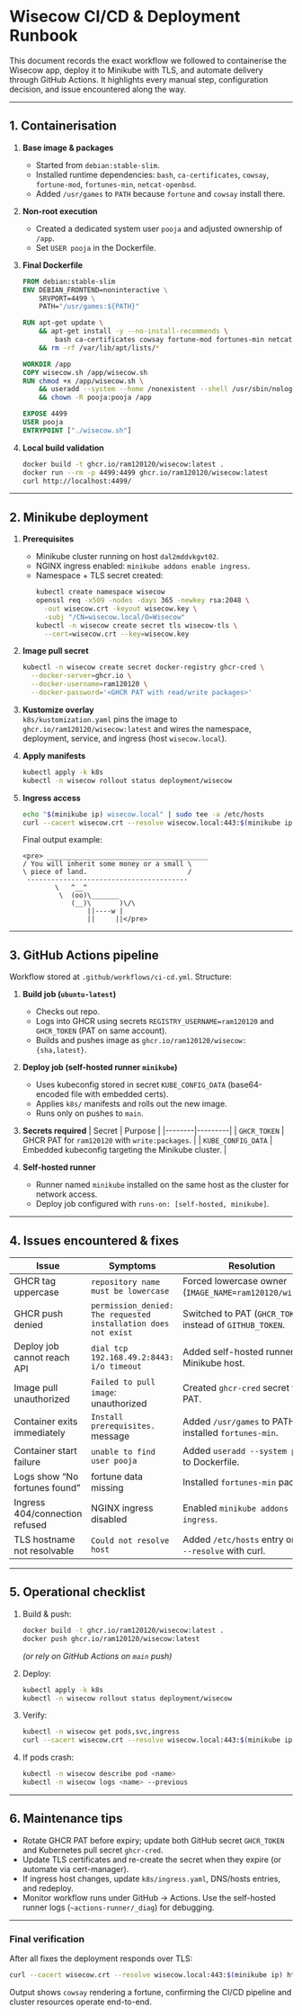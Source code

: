 # Wisecow CI/CD & Deployment Runbook

This document records the exact workflow we followed to containerise the Wisecow app, deploy it to Minikube with TLS, and automate delivery through GitHub Actions. It highlights every manual step, configuration decision, and issue encountered along the way.

---

## 1. Containerisation

1. **Base image & packages**  
   - Started from `debian:stable-slim`.
   - Installed runtime dependencies: `bash`, `ca-certificates`, `cowsay`, `fortune-mod`, `fortunes-min`, `netcat-openbsd`.
   - Added `/usr/games` to `PATH` because `fortune` and `cowsay` install there.

2. **Non-root execution**  
   - Created a dedicated system user `pooja` and adjusted ownership of `/app`.
   - Set `USER pooja` in the Dockerfile.

3. **Final Dockerfile**  
   ```dockerfile
   FROM debian:stable-slim
   ENV DEBIAN_FRONTEND=noninteractive \
       SRVPORT=4499 \
       PATH="/usr/games:${PATH}"

   RUN apt-get update \
       && apt-get install -y --no-install-recommends \
           bash ca-certificates cowsay fortune-mod fortunes-min netcat-openbsd \
       && rm -rf /var/lib/apt/lists/*

   WORKDIR /app
   COPY wisecow.sh /app/wisecow.sh
   RUN chmod +x /app/wisecow.sh \
       && useradd --system --home /nonexistent --shell /usr/sbin/nologin pooja \
       && chown -R pooja:pooja /app

   EXPOSE 4499
   USER pooja
   ENTRYPOINT ["./wisecow.sh"]
   ```

4. **Local build validation**  
   ```bash
   docker build -t ghcr.io/ram120120/wisecow:latest .
   docker run --rm -p 4499:4499 ghcr.io/ram120120/wisecow:latest
   curl http://localhost:4499/
   ```

---

## 2. Minikube deployment

1. **Prerequisites**
   - Minikube cluster running on host `dal2mddvkgvt02`.
   - NGINX ingress enabled: `minikube addons enable ingress`.
   - Namespace + TLS secret created:
     ```bash
     kubectl create namespace wisecow
     openssl req -x509 -nodes -days 365 -newkey rsa:2048 \
       -out wisecow.crt -keyout wisecow.key \
       -subj "/CN=wisecow.local/O=Wisecow"
     kubectl -n wisecow create secret tls wisecow-tls \
       --cert=wisecow.crt --key=wisecow.key
     ```

2. **Image pull secret**  
   ```bash
   kubectl -n wisecow create secret docker-registry ghcr-cred \
     --docker-server=ghcr.io \
     --docker-username=ram120120 \
     --docker-password='<GHCR PAT with read/write packages>'
   ```

3. **Kustomize overlay**  
   `k8s/kustomization.yaml` pins the image to `ghcr.io/ram120120/wisecow:latest` and wires the namespace, deployment, service, and ingress (host `wisecow.local`).

4. **Apply manifests**
   ```bash
   kubectl apply -k k8s
   kubectl -n wisecow rollout status deployment/wisecow
   ```

5. **Ingress access**  
   ```bash
   echo "$(minikube ip) wisecow.local" | sudo tee -a /etc/hosts
   curl --cacert wisecow.crt --resolve wisecow.local:443:$(minikube ip) https://wisecow.local/
   ```

   Final output example:
   ```
   <pre> ________________________________________
   / You will inherit some money or a small \
   \ piece of land.                         /
    ----------------------------------------
           \   ^__^
            \  (oo)\_______
               (__)\       )\/\
                   ||----w |
                   ||     ||</pre>
   ```

---

## 3. GitHub Actions pipeline

Workflow stored at `.github/workflows/ci-cd.yml`. Structure:

1. **Build job (`ubuntu-latest`)**
   - Checks out repo.
   - Logs into GHCR using secrets `REGISTRY_USERNAME=ram120120` and `GHCR_TOKEN` (PAT on same account).
   - Builds and pushes image as `ghcr.io/ram120120/wisecow:{sha,latest}`.

2. **Deploy job (self-hosted runner `minikube`)**
   - Uses kubeconfig stored in secret `KUBE_CONFIG_DATA` (base64-encoded file with embedded certs).
   - Applies `k8s/` manifests and rolls out the new image.
   - Runs only on pushes to `main`.

3. **Secrets required**
   | Secret | Purpose |
   |--------|---------|
   | `GHCR_TOKEN` | GHCR PAT for `ram120120` with `write:packages`. |
   | `KUBE_CONFIG_DATA` | Embedded kubeconfig targeting the Minikube cluster. |

4. **Self-hosted runner**
   - Runner named `minikube` installed on the same host as the cluster for network access.
   - Deploy job configured with `runs-on: [self-hosted, minikube]`.

---

## 4. Issues encountered & fixes

| Issue | Symptoms | Resolution |
|-------|----------|------------|
| GHCR tag uppercase | `repository name must be lowercase` | Forced lowercase owner (`IMAGE_NAME=ram120120/wisecow`). |
| GHCR push denied | `permission_denied: The requested installation does not exist` | Switched to PAT (`GHCR_TOKEN`) instead of `GITHUB_TOKEN`. |
| Deploy job cannot reach API | `dial tcp 192.168.49.2:8443: i/o timeout` | Added self-hosted runner on Minikube host. |
| Image pull unauthorized | `Failed to pull image`: unauthorized | Created `ghcr-cred` secret with PAT. |
| Container exits immediately | `Install prerequisites.` message | Added `/usr/games` to PATH and installed `fortunes-min`. |
| Container start failure | `unable to find user pooja` | Added `useradd --system pooja` to Dockerfile. |
| Logs show “No fortunes found” | fortune data missing | Installed `fortunes-min` package. |
| Ingress 404/connection refused | NGINX ingress disabled | Enabled `minikube addons enable ingress`. |
| TLS hostname not resolvable | `Could not resolve host` | Added `/etc/hosts` entry or used `--resolve` with curl. |

---

## 5. Operational checklist

1. Build & push:
   ```bash
   docker build -t ghcr.io/ram120120/wisecow:latest .
   docker push ghcr.io/ram120120/wisecow:latest
   ```
   *(or rely on GitHub Actions on `main` push)*

2. Deploy:
   ```bash
   kubectl apply -k k8s
   kubectl -n wisecow rollout status deployment/wisecow
   ```

3. Verify:
   ```bash
   kubectl -n wisecow get pods,svc,ingress
   curl --cacert wisecow.crt --resolve wisecow.local:443:$(minikube ip) https://wisecow.local/
   ```

4. If pods crash:
   ```bash
   kubectl -n wisecow describe pod <name>
   kubectl -n wisecow logs <name> --previous
   ```

---

## 6. Maintenance tips

- Rotate GHCR PAT before expiry; update both GitHub secret `GHCR_TOKEN` and Kubernetes pull secret `ghcr-cred`.
- Update TLS certificates and re-create the secret when they expire (or automate via cert-manager).
- If ingress host changes, update `k8s/ingress.yaml`, DNS/hosts entries, and redeploy.
- Monitor workflow runs under GitHub → Actions. Use the self-hosted runner logs (`~actions-runner/_diag`) for debugging.

---

### Final verification

After all fixes the deployment responds over TLS:

```bash
curl --cacert wisecow.crt --resolve wisecow.local:443:$(minikube ip) https://wisecow.local/
```

Output shows `cowsay` rendering a fortune, confirming the CI/CD pipeline and cluster resources operate end-to-end.
